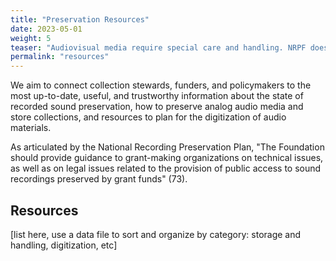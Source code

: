 ```yaml
---
title: "Preservation Resources"
date: 2023-05-01
weight: 5
teaser: "Audiovisual media require special care and handling. NRPF does not directly preserve collections, but we can connect you to information that will help."
permalink: "resources"
---
```


We aim to connect collection stewards, funders, and policymakers 
to the most up-to-date, useful, and trustworthy information about 
the state of recorded sound preservation, how to preserve analog audio media and
store collections, and resources to plan for the digitization of audio materials.  

As articulated by the National Recording Preservation Plan, "The Foundation should provide guidance to grant-making organizations on technical issues, as well as on legal issues related to the provision of public access to sound recordings preserved by grant funds" (73).

## Resources

[list here, use a data file to sort and organize by category: storage and handling, digitization, etc]